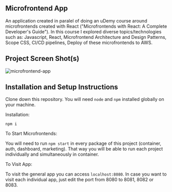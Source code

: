 ## Microfrontend App

An application created in paralel of doing an uDemy course around microfrontends created with React ("Microfrontends with React: A Complete Developer's Guide"). In this course I explored diverse topics/technologies such as: Javascript, React, Microfrontend Architecture and Design Patterns, Scope CSS, CI/CD pipelines, Deploy of these microfrontends to AWS. 

## Project Screen Shot(s)

![microfrontend-app](https://github.com/user-attachments/assets/97d22ef8-0547-4de8-94ca-ee099641d8d3)

## Installation and Setup Instructions 

Clone down this repository. You will need `node` and `npm` installed globally on your machine.  

Installation:

`npm i`  

To Start Microfrontends:

You will need to run `npm start` in every package of this project (container, auth, dashboard, marketing). That way you will be able to run each project individually and simultaneously in container.

To Visit App:

To visit the general app you can access `localhost:8080`. In case you want to visit each individual app, just edit the port from 8080 to 8081, 8082 or 8083. 
